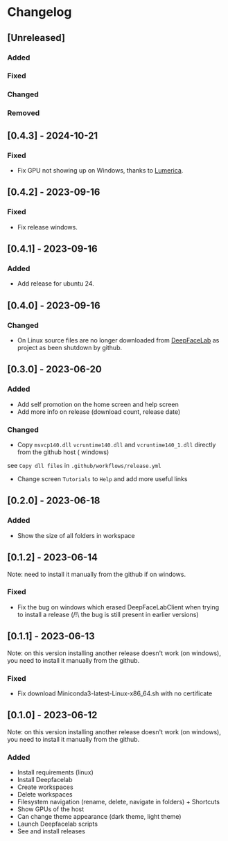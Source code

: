 # Changelog

## [Unreleased]

### Added

### Fixed

### Changed

### Removed

## [0.4.3] - 2024-10-21

### Fixed

- Fix GPU not showing up on Windows, thanks to [Lumerica](https://github.com/Lenny4/DeepFaceLabClient/issues/73#issuecomment-2424318499).

## [0.4.2] - 2023-09-16

### Fixed

- Fix release windows.

## [0.4.1] - 2023-09-16

### Added

- Add release for ubuntu 24.


## [0.4.0] - 2023-09-16

### Changed

- On Linux source files are no longer downloaded from [DeepFaceLab](https://github.com/iperov/DeepFaceLab) as project as been shutdown by github.

## [0.3.0] - 2023-06-20

### Added

- Add self promotion on the home screen and help screen
- Add more info on release (download count, release date)

### Changed

- Copy `msvcp140.dll` `vcruntime140.dll` and `vcruntime140_1.dll` directly from the github host (
  windows)

see `Copy dll files` in `.github/workflows/release.yml`
- Change screen `Tutorials` to `Help` and add more useful links

## [0.2.0] - 2023-06-18

### Added

- Show the size of all folders in workspace

## [0.1.2] - 2023-06-14

Note: need to install it manually from the github if on windows.

### Fixed

- Fix the bug on windows which erased DeepFaceLabClient when trying to install a release (/!\ the
  bug is still present in earlier versions)

## [0.1.1] - 2023-06-13

Note: on this version installing another release doesn't work (on windows), you need to install it
manually from the github.

### Fixed

- Fix download Miniconda3-latest-Linux-x86_64.sh with no certificate

## [0.1.0] - 2023-06-12

Note: on this version installing another release doesn't work (on windows), you need to install it
manually from the github.

### Added

- Install requirements (linux)
- Install Deepfacelab
- Create workspaces
- Delete workspaces
- Filesystem navigation (rename, delete, navigate in folders) + Shortcuts
- Show GPUs of the host
- Can change theme appearance (dark theme, light theme)
- Launch Deepfacelab scripts
- See and install releases
